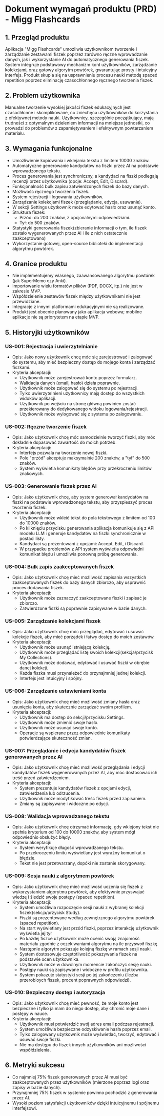 # Dokument wymagań produktu (PRD) - Migg Flashcards
## 1. Przegląd produktu
Aplikacja "Migg Flashcards" umożliwia użytkownikom tworzenie i zarządzanie zestawami fiszek poprzez zarówno ręczne wprowadzanie danych, jak i wykorzystanie AI do automatycznego generowania fiszek. System integruje podstawowy mechanizm kont użytkowników, zarządzanie kolekcjami, oraz gotowy algorytm powtórek, gwarantując prosty i intuicyjny interfejs. Produkt skupia się na usprawnieniu procesu nauki metodą spaced repetition poprzez eliminację czasochłonnego ręcznego tworzenia fiszek.

## 2. Problem użytkownika
Manualne tworzenie wysokiej jakości fiszek edukacyjnych jest czasochłonne i skomplikowane, co zniechęca użytkowników do korzystania z efektywnej metody nauki. Użytkownicy, szczególnie początkujący, mają trudności z optymalnym dzieleniem informacji na mniejsze jednostki, co prowadzi do problemów z zapamiętywaniem i efektywnym powtarzaniem materiału.

## 3. Wymagania funkcjonalne
- Umożliwienie kopiowania i wklejania tekstu z limitem 10000 znaków.
- Automatyczne generowanie kandydatów na fiszki przez AI na podstawie wprowadzonego tekstu.
- Proces generowania jest synchroniczny, a kandydaci na fiszki podlegają recenzji przez użytkownika (opcje: Accept, Edit, Discard).
- Funkcjonalność bulk zapisu zatwierdzonych fiszek do bazy danych.
- Możliwość ręcznego tworzenia fiszek.
- System rejestracji i logowania użytkowników.
- Zarządzanie kolekcjami fiszek (przeglądanie, edycja, usuwanie).
- W sekcji Settings użytkownik może edytować hasło oraz usunąć konto.
- Struktura fiszek:
  - Przód: do 200 znaków, z opcjonalnymi odpowiedziami.
  - Tył: do 500 znaków.
- Statystyki generowania fiszek(zbieranie informacji o tym, ile fiszek zostało wygenerowanych przez AI i ile z nich ostatecznie zaakceptowano)
- Wykorzystanie gotowej, open-source biblioteki do implementacji algorytmu powtórek.

## 4. Granice produktu
- Nie implementujemy własnego, zaawansowanego algorytmu powtórek (jak SuperMemo czy Anki).
- Importowanie wielu formatów plików (PDF, DOCX, itp.) nie jest w zakresie MVP.
- Współdzielenie zestawów fiszek między użytkownikami nie jest przewidziane.
- Integracje z innymi platformami edukacyjnymi nie są realizowane.
- Produkt jest obecnie planowany jako aplikacja webowa; mobilne aplikacje nie są priorytetem na etapie MVP.

## 5. Historyjki użytkowników

### US-001: Rejestracja i uwierzytelnianie
- Opis: Jako nowy użytkownik chcę móc się zarejestrować i zalogować do systemu, aby mieć bezpieczny dostęp do mojego konta i zarządzać fiszkami.
- Kryteria akceptacji:
  - Użytkownik może zarejestrować konto poprzez formularz.
  - Walidacja danych (email, hasło) działa poprawnie.
  - Użytkownik może zalogować się do systemu po rejestracji.
  - Tylko uwierzytelnieni użytkownicy mają dostęp do wszystkich widoków aplikacji.
  - Użytkownik po wejściu na stronę główną powinien zostać przekierowany do dedykowanego widoku logowania/rejestracji.
  - Użytkownik może wylogować się z systemu po zalogowaniu.

### US-002: Ręczne tworzenie fiszek
- Opis: Jako użytkownik chcę móc samodzielnie tworzyć fiszki, aby móc dokładnie dopasować zawartość do moich potrzeb.
- Kryteria akceptacji:
  - Interfejs pozwala na tworzenie nowej fiszki.
  - Pole "przód" akceptuje maksymalnie 200 znaków, a "tył" do 500 znaków.
  - System wyświetla komunikaty błędów przy przekroczeniu limitów znakowych.

### US-003: Generowanie fiszek przez AI
- Opis: Jako użytkownik chcę, aby system generował kandydatów na fiszki na podstawie wprowadzonego tekstu, aby przyspieszyć proces tworzenia fiszek.
- Kryteria akceptacji:
  - Użytkownik może wkleić tekst do pola tekstowego z limitem od 100 do 10000 znaków.
  - Po kliknięciu przycisku generowania aplikacja komunikuje się z API modelu LLM i generuje kandydatów na fiszki synchronicznie w postaci listy.
  - Kandydaci są prezentowani z opcjami: Accept, Edit, i Discard.
  - W przypadku problemów z API system wyświetla odpowiedni komunikat błędu i umożliwia ponowną próbę generowania.

### US-004: Bulk zapis zaakceptowanych fiszek
- Opis: Jako użytkownik chcę mieć możliwość zapisania wszystkich zaakceptowanych fiszek do bazy danych zbiorczo, aby usprawnić proces dodawania fiszek.
- Kryteria akceptacji:
  - Użytkownik może zaznaczyć zaakceptowane fiszki i zapisać je zbiorczo.
  - Zatwierdzone fiszki są poprawnie zapisywane w bazie danych.

### US-005: Zarządzanie kolekcjami fiszek
- Opis: Jako użytkownik chcę móc przeglądać, edytować i usuwać kolekcje fiszek, aby mieć porządek i łatwy dostęp do moich zestawów.
- Kryteria akceptacji:
  - Użytkownik może usunąć istniejącą kolekcję.
  - Użytkownik może przeglądać listę swoich kolekcji(sekcja/przycisk My Collections).
  - Użytkownik może dodawać, edytować i usuwać fiszki w obrębie danej kolekcji.
  - Każda fiszka musi przynależeć do przynajmniej jednej kolekcji.
  - Interfejs jest intuicyjny i spójny.

### US-006: Zarządzanie ustawieniami konta
- Opis: Jako użytkownik chcę mieć możliwość zmiany hasła oraz usunięcia konta, aby skutecznie zarządzać swoim profilem.
- Kryteria akceptacji:
  - Użytkownik ma dostęp do sekcji/przycisku Settings.
  - Użytkownik może zmienić swoje hasło.
  - Użytkownik może usunąć swoje konto.
  - Operacje są wspierane przez odpowiednie komunikaty potwierdzające skuteczność zmian.

### US-007: Przeglądanie i edycja kandydatów fiszek generowanych przez AI
- Opis: Jako użytkownik chcę mieć możliwość przeglądania i edycji kandydatów fiszek wygenerowanych przez AI, aby móc dostosować ich treść przed zatwierdzeniem.
- Kryteria akceptacji:
  - System prezentuje kandydatów fiszek z opcjami edycji, zatwierdzenia lub odrzucenia.
  - Użytkownik może modyfikować treść fiszek przed zapisaniem.
  - Zmiany są zapisywane i widoczne po edycji.

### US-008: Walidacja wprowadzanego tekstu
- Opis: Jako użytkownik chcę otrzymać informację, gdy wklejony tekst nie spełnia kryterium od 100 do 10000 znaków, aby system mógł odpowiednio obsłużyć błędy.
- Kryteria akceptacji:
  - System weryfikuje długość wprowadzanego tekstu.
  - Po przekroczeniu limitu wyświetlany jest wyraźny komunikat o błędzie.
  - Tekst nie jest przetwarzany, dopóki nie zostanie skorygowany.

### US-009: Sesja nauki z algorytmem powtórek
- Opis: Jako użytkownik chcę mieć możliwość uczenia się fiszek z wykorzystaniem algorytmu powtórek, aby efektywnie przyswajać wiedzę i śledzić swoje postępy (spaced repetition).
- Kryteria akceptacji:
  - System umożliwia rozpoczęcie sesji nauki z wybranej kolekcji fiszek(sekcja/przycisk Study).
  - Fiszki są prezentowane według zewnętrznego algorytmu powtórek (spaced repetition).
  - Na start wyświetlany jest przód fiszki, poprzez interakcję użytkownik wyświetla jej tył
  - Po każdej fiszce użytkownik może ocenić swoją znajomość materiału zgodnie z oczekiwaniami algorytmu na ile przyswoił fiszkę.
  - Następnie algorytm pokazuje kolejną fiszkę w ramach sesji nauki.
  - System dostosowuje częstotliwość pokazywania fiszek na podstawie ocen użytkownika.
  - Użytkownik może w dowolnym momencie zakończyć sesję nauki.
  - Postępy nauki są zapisywane i widoczne w profilu użytkownika.
  - System pokazuje statystyki sesji po jej zakończeniu (liczba przerobioych fiszek, procent poprawnych odpowiedzi).

### US-010: Bezpieczny dostęp i autoryzacja
- Opis: Jako użytkownik chcę mieć pewność, że moje konto jest bezpieczne i tylko ja mam do niego dostęp, aby chronić moje dane i postępy w nauce.
- Kryteria akceptacji:
  - Użytkownik musi potwierdzić swój adres email podczas rejestracji.
  - System umożliwia bezpieczne odzyskiwanie hasła poprzez email.
  - Tylko zalogowany użytkownik może wyświetlać, tworzyć, edytować i usuwać swoje fiszki.
  - Nie ma dostępu do fiszek innych użytkowników ani możliwości współdzielenia.

## 6. Metryki sukcesu
- Co najmniej 75% fiszek generowanych przez AI musi być zaakceptowanych przez użytkowników (mierzone poprzez logi oraz zapisy w bazie danych).
- Przynajmniej 75% fiszek w systemie powinno pochodzić z generowania przez AI.
- Wysoki poziom satysfakcji użytkowników dzięki intuicyjnemu i spójnemu interfejsowi.